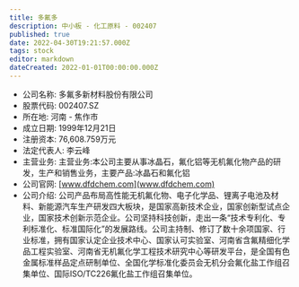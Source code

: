 ```yaml
---
title: 多氟多
description: 中小板 - 化工原料 - 002407
published: true
date: 2022-04-30T19:21:57.000Z
tags: stock
editor: markdown
dateCreated: 2022-01-01T00:00:00.000Z
---
```


- 公司名称: 多氟多新材料股份有限公司
- 股票代码: 002407.SZ
- 所在地: 河南 - 焦作市
- 成立日期: 1999年12月21日
- 注册资本: 76,608.759万元
- 法定代表人: 李云峰
- 主营业务: 主营业务:本公司主要从事冰晶石，氟化铝等无机氟化物产品的研发，生产和销售业务，主要产品:冰晶石和氟化铝
- 公司官网: [www.dfdchem.com](www.dfdchem.com)
- 公司介绍: 公司产品布局高性能无机氟化物、电子化学品、锂离子电池及材料、新能源汽车生产研发四大板块，是国家高新技术企业，国家创新型试点企业，国家技术创新示范企业。公司坚持科技创新，走出一条“技术专利化、专利标准化、标准国际化”的发展路线。公司主持制、修订了数十余项国家、行业标准，拥有国家认定企业技术中心、国家认可实验室、河南省含氟精细化学品工程实验室、河南省无机氟化学工程技术研究中心等研发平台，是全国有色金属标准样品定点研制单位、全国化学标准化委员会无机分会氟化盐工作组召集单位、国际ISO/TC226氟化盐工作组召集单位。


